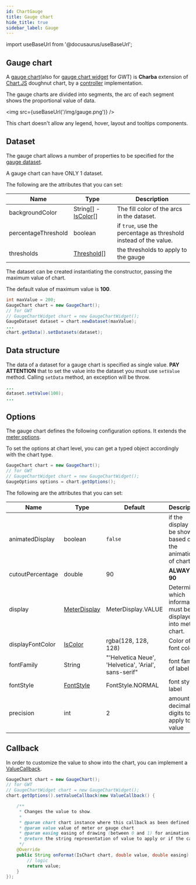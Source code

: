 ```yaml
---
id: ChartGauge
title: Gauge chart
hide_title: true
sidebar_label: Gauge
---
```

import useBaseUrl from '@docusaurus/useBaseUrl';

## Gauge chart

A [gauge chart](http://www.pepstock.org/Charba/3.3/org/pepstock/charba/client/impl/charts/GaugeChart.html)(also for [gauge chart widget](http://www.pepstock.org/Charba/3.3/org/pepstock/charba/client/gwt/widgets/GaugeChartWidget.html) for GWT) is **Charba** extension of [Chart.JS](http://www.chartjs.org/) doughnut chart, by a [controller](Controllers) implementation.

The gauge charts are divided into segments, the arc of each segment shows the proportional value of data.

<img src={useBaseUrl('/img/gauge.png')} />

This chart doesn't allow any legend, hover, layout and tooltips components.

## Dataset

The gauge chart allows a number of properties to be specified for the [gauge dataset](http://www.pepstock.org/Charba/3.3/org/pepstock/charba/client/impl/charts/GaugeDataset.html). 

A gauge chart can have ONLY 1 dataset.

The following are the attributes that you can set:

| Name | Type | Description
| ---- | ---- | -----------
| backgroundColor | String[] - [IsColor](http://www.pepstock.org/Charba/3.3/org/pepstock/charba/client/colors/IsColor.html)[] | The fill color of the arcs in the dataset. 
| percentageThreshold | boolean | if `true`, use the percentage as threshold instead of the value. 
| thresholds | [Threshold](http://www.pepstock.org/Charba/3.3/org/pepstock/charba/client/impl/charts/Threshold.html)[] | the thresholds to apply to the gauge 

The dataset can be created instantiating the constructor, passing the maximum value of chart.

The default value of maximum value is **100**.

```java
int maxValue = 200;
GaugeChart chart = new GaugeChart();
// for GWT
// GaugeChartWidget chart = new GaugeChartWidget();
GaugeDataset dataset = chart.newDataset(maxValue);
...
chart.getData().setDatasets(dataset);
```

## Data structure

The data of a dataset for a gauge chart is specified as single value. **PAY ATTENTION** that to set the value into the dataset you must use `setValue` method. Calling `setData` method, an exception will be throw. 

```java
...
dataset.setValue(100);
...
```

## Options

The gauge chart defines the following configuration options. It extends the [meter options](ChartMeter).

To set the options at chart level, you can get a typed object accordingly with the chart type.

```java
GaugeChart chart = new GaugeChart();
// for GWT
// GaugeChartWidget chart = new GaugeChartWidget();
GaugeOptions options = chart.getOptions();
```

The following are the attributes that you can set:

| Name | Type | Default | Description
| ---- | ---- | ------- | -----------
| animatedDisplay | boolean | `false` | if the display will be shown based on the animation of chart.
| cutoutPercentage | double | 90 | **ALWAYS 90** 
| display | [MeterDisplay](http://www.pepstock.org/Charba/3.3/org/pepstock/charba/client/impl/charts/MeterDisplay.html) | MeterDisplay.VALUE | Determines which information must be displayed into meter chart.
| displayFontColor | [IsColor](http://www.pepstock.org/Charba/3.3/org/pepstock/charba/client/colors/IsColor.html) | rgba(128, 128, 128) | Color of font color 
| fontFamily | String | "'Helvetica Neue', 'Helvetica', 'Arial', sans-serif" | font family of label 
| fontStyle | [FontStyle](http://www.pepstock.org/Charba/3.3/org/pepstock/charba/client/enums/FontStyle.html)  | FontStyle.NORMAL |  font style of label
| precision | int | 2 | amount to decimals digits to apply to the value

## Callback

In order to customize the value to show into the chart, you can implement a [ValueCallback](http://www.pepstock.org/Charba/3.3/org/pepstock/charba/client/callbacks/ValueCallback.html).

```java
GaugeChart chart = new GaugeChart();
// for GWT
// GaugeChartWidget chart = new GaugeChartWidget();
chart.getOptions().setValueCallback(new ValueCallback() {

	/**
	 * Changes the value to show.
	 * 
	 * @param chart chart instance where this callback as been defined
	 * @param value value of meter or gauge chart
	 * @param easing easing of drawing (between 0 and 1) for animation
	 * @return the string representation of value to apply or if the callback returns <code>null</code> to use default.
	 */			
	@Override
	public String onFormat(IsChart chart, double value, double easing) {
		// logic
		return value;
	}
});
```
